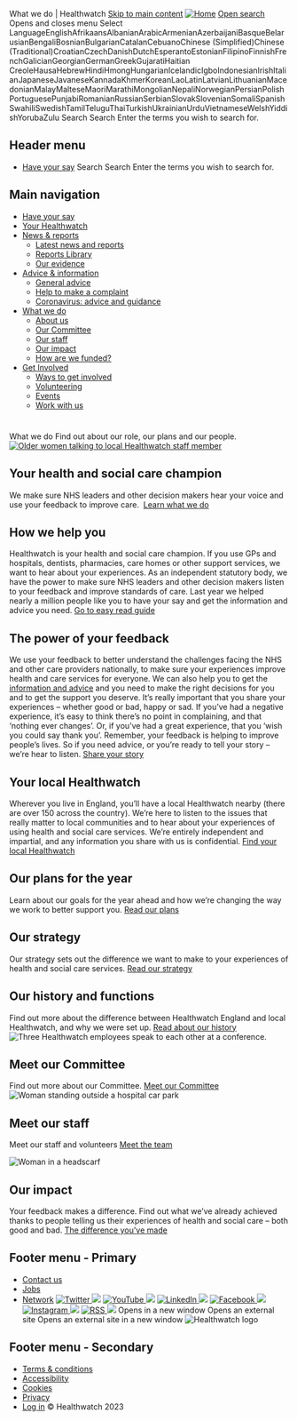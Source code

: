 
What we do | Healthwatch
[Skip to main content](#main-content) 
[![Home](/themes/custom/bootstrap_hwwib9_2021/logos/logo-healthwatch.svg)](/ "Home")
[Open search](/search)
Opens and closes menu
Select LanguageEnglishAfrikaansAlbanianArabicArmenianAzerbaijaniBasqueBelarusianBengaliBosnianBulgarianCatalanCebuanoChinese (Simplified)Chinese (Traditional)CroatianCzechDanishDutchEsperantoEstonianFilipinoFinnishFrenchGalicianGeorgianGermanGreekGujaratiHaitian CreoleHausaHebrewHindiHmongHungarianIcelandicIgboIndonesianIrishItalianJapaneseJavaneseKannadaKhmerKoreanLaoLatinLatvianLithuanianMacedonianMalayMalteseMaoriMarathiMongolianNepaliNorwegianPersianPolishPortuguesePunjabiRomanianRussianSerbianSlovakSlovenianSomaliSpanishSwahiliSwedishTamilTeluguThaiTurkishUkrainianUrduVietnameseWelshYiddishYorubaZulu
Search
Search
 Enter the terms you wish to search for.
 
## Header menu
* [Have your say](/have-your-say)
Search
Search
 Enter the terms you wish to search for.
 
## Main navigation
* [Have your say](/have-your-say "Have Your Say")
* [Your Healthwatch](/your-local-healthwatch/list "Your Healthwatch")
* [News & reports](/news-and-reports "Find out more about our work") 
	+ [Latest news and reports](/news-and-reports "Find out more about our latest news and reports")
	+ [Reports Library](https://nds.healthwatch.co.uk/reports-library)
	+ [Our evidence](/our-evidence)
* [Advice & information](/advice-and-information "Find advice and information to help you live well") 
	+ [General advice](/advice-and-information "Find out about more about how we can help you access the support you need to live well")
	+ [Help to make a complaint](/help-make-complaint "Find out how to make a complaint about your NHS and social care services")
	+ [Coronavirus: advice and guidance](/coronavirus-advice-and-guidance)
* [What we do](/what-we-do "Find out about our role, our plans and our people.") 
	+ [About us](/what-we-do "Find out about our role, our plans and our people.")
	+ [Our Committee](/our-committee "Meet the board members")
	+ [Our staff](/our-staff "Meet the team")
	+ [Our impact](/our-impact "Find out more about how we’re helping to make a difference to people’s experiences of health and care")
	+ [How are we funded?](/how-are-we-funded)
* [Get Involved](/get-involved) 
	+ [Ways to get involved](/get-involved)
	+ [Volunteering](/volunteer "Find out more about volunteering with us")
	+ [Events](/events "Find out more about our events")
	+ [Work with us](/work-us)
# 
What we do
Find out about our role, our plans and our people.
[![Older women talking to local Healthwatch staff member](/sites/healthwatch.co.uk/files/styles/hero_banner_image/public/local%20women%20talking%20to%20healthwatch.jpg?itok=HPoW0Z6U)](/who-we-are-and-what-we-do)
## Your health and social care champion
We make sure NHS leaders and other decision makers hear your voice and use your feedback to improve care. 
[Learn what we do](/who-we-are-and-what-we-do "What we do video")
 
## How we help you
Healthwatch is your health and social care champion. If you use GPs and hospitals, dentists, pharmacies, care homes or other support services, we want to hear about your experiences. As an independent statutory body, we have the power to make sure NHS leaders and other decision makers listen to your feedback and improve standards of care. Last year we helped nearly a million people like you to have your say and get the information and advice you need.
[Go to easy read guide](https://network.healthwatch.co.uk/guidance/2019-10-21/how-to-talk-about-healthwatch-easy-read)
## The power of your feedback
We use your feedback to better understand the challenges facing the NHS and other care providers nationally, to make sure your experiences improve health and care services for everyone. We can also help you to get the [information and advice](http://www.healthwatch.co.uk/advice-and-information) and you need to make the right decisions for you and to get the support you deserve.
It’s really important that you share your experiences – whether good or bad, happy or sad. If you’ve had a negative experience, it’s easy to think there’s no point in complaining, and that ‘nothing ever changes’. Or, if you’ve had a great experience, that you ‘wish you could say thank you’. Remember, your feedback is helping to improve people’s lives. So if you need advice, or you’re ready to tell your story – we’re hear to listen.
[Share your story](https://www.healthwatch.co.uk/have-your-say)
## Your local Healthwatch
Wherever you live in England, you’ll have a local Healthwatch nearby (there are over 150 across the country). We’re here to listen to the issues that really matter to local communities and to hear about your experiences of using health and social care services. We’re entirely independent and impartial, and any information you share with us is confidential.
[Find your local Healthwatch](https://www.healthwatch.co.uk/your-local-healthwatch/list)
## Our plans for the year
Learn about our goals for the year ahead and how we’re changing the way we work to better support you.
[Read our plans](/report/2022-06-15/year-ahead-our-plan-2022-2023 "Healthwatch England Business Plan")
## Our strategy
Our strategy sets out the difference we want to make to your experiences of health and social care services.
[Read our strategy](/report/2021-05-13/our-strategy-2021-2026 "Healthwatch England Strategy")
## Our history and functions
Find out more about the difference between Healthwatch England and local Healthwatch, and why we were set up.
[Read about our history](https://www.healthwatch.co.uk/our-history-and-functions)
![Three Healthwatch employees speak to each other at a conference.](/sites/healthwatch.co.uk/files/styles/grid_image_50/public/2022-11/hw_week_october_2019_2_.png?itok=bjrLHfdp)
## Meet our Committee
Find out more about our Committee.
[Meet our Committee](/our-committee)
![Woman standing outside a hospital car park ](/sites/healthwatch.co.uk/files/styles/grid_image_50/public/imageblock/40972784664_6351883455_k.jpg?itok=wTe3Lwz1)
## Meet our staff
Meet our staff and volunteers
[Meet the team](/our-staff)
 
![Woman in a headscarf](/sites/healthwatch.co.uk/files/styles/hero_banner_image/public/imageblock/25871709107_b283413c14_k.jpg?itok=ZTZFXVGl)
## Our impact
Your feedback makes a difference. Find out what we’ve already achieved thanks to people telling us their experiences of health and social care – both good and bad.
[The difference you've made](/our-impact)
## Footer menu - Primary
* [Contact us](/contact-us)
* [Jobs](/jobs)
* [Network](https://network.healthwatch.co.uk/)
[![Twitter](/themes/custom/bootstrap_hwwib9_2021/images/ico-twitter.svg)
![](/themes/custom/bootstrap_hwwib9_2021/images/icons8-external-link.svg)](https://twitter.com/healthwatche "Twitter")
[![YouTube](/themes/custom/bootstrap_hwwib9_2021/images/ico-youtube.svg)
![](/themes/custom/bootstrap_hwwib9_2021/images/icons8-external-link.svg)](http://www.youtube.com/HealthWatchEngland "YouTube")
[![LinkedIn](/themes/custom/bootstrap_hwwib9_2021/images/ico-linkedin.svg)
![](/themes/custom/bootstrap_hwwib9_2021/images/icons8-external-link.svg)](https://www.linkedin.com/company/healthwatch-england "Linkedin")
[![Facebook](/themes/custom/bootstrap_hwwib9_2021/images/ico-facebook.svg)
![](/themes/custom/bootstrap_hwwib9_2021/images/icons8-external-link.svg)](https://www.facebook.com/HealthwatchE "Facebook")
[![Instagram](/themes/custom/bootstrap_hwwib9_2021/images/ico-instagram.svg)
![](/themes/custom/bootstrap_hwwib9_2021/images/icons8-external-link.svg)](https://www.instagram.com/healthwatchengland/ "Instagram")
[![RSS](/themes/custom/bootstrap_hwwib9_2021/images/ico-rss.svg)
![](/themes/custom/bootstrap_hwwib9_2021/images/icons8-external-link.svg)](/rss.xml "RSS")
Opens in a new window
Opens an external site
Opens an external site in a new window
![Healthwatch logo](/themes/custom/bootstrap_hwwib9_2021/images/logo-healthwatch-white.svg)
## Footer menu - Secondary
* [Terms & conditions](/terms-conditions)
* [Accessibility](/accessibility)
* [Cookies](/cookies)
* [Privacy](/privacy)
* [Log in](/user/login)
© Healthwatch 2023
